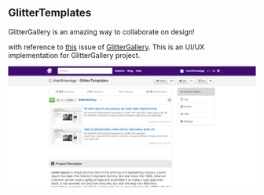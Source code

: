 ## GlitterTemplates

GlitterGallery is an amazing way to collaborate on design! 

with reference to [this](https://github.com/glittergallery/GlitterGallery/issues/105) issue of [GlitterGallery](https://github.com/glittergallery/GlitterGallery).
This is an UI/UX implementation for GlitterGallery project.

![IMAGE](mockups/Glitter.png)